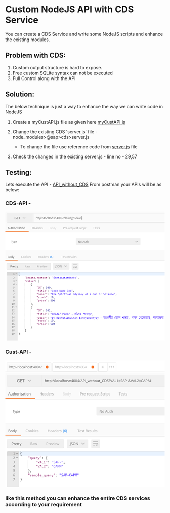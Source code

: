# Custom NodeJS API with CDS Service
You can create a CDS Service and write some NodeJS scripts and enhance the existing modules.

## Problem with CDS:
1. Custom output structure is hard to expose.
2. Free custom SQLite syntax can not be executed
3. Full Control along with the API

## Solution:
The below technique is just a way to enhance the way we can write code in NodeJS
1. Create a myCustAPI.js file as given here [myCustAPI.js](https://github.com/sabarna17/sample-capm-gcp-vm/blob/main/my-bookshop/myCustAPI.js)
2. Change the existing CDS 'server.js' file - node_modules>@sap>cds>server.js
   - To change the file use reference code from [server.js](https://github.com/sabarna17/sample-capm-gcp-vm/blob/main/cust-api-cds/server.js) file

3. Check the changes in the existing server.js - line no - 29,57

## Testing:
Lets execute the API - [API_without_CDS](http://localhost:4004/API_without_CDS)
From postman your APIs will be as below:

### CDS-API -
![](https://github.com/sabarna17/sample-capm-gcp-vm/blob/main/cust-api-cds/cds-api.PNG)

### Cust-API -
![](https://github.com/sabarna17/sample-capm-gcp-vm/blob/main/cust-api-cds/cust-api.PNG)

### like this method you can enhance the entire CDS services according to your requirement


